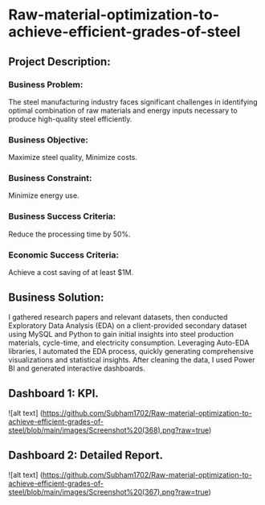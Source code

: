 # Raw-material-optimization-to-achieve-efficient-grades-of-steel
## Project Description:
### Business Problem:
The steel manufacturing industry faces significant challenges in identifying optimal combination of raw materials and energy inputs necessary to produce high-quality steel efficiently.
### Business Objective: 
Maximize steel quality, Minimize costs.
### Business Constraint: 
Minimize energy use.
### Business Success Criteria: 
Reduce the processing time by 50%.
### Economic Success Criteria: 
Achieve a cost saving of at least $1M.
## Business Solution:
I gathered research papers and relevant datasets, then conducted Exploratory Data Analysis (EDA) on a client-provided secondary dataset using MySQL and Python to gain initial insights into steel production materials, cycle-time, and electricity consumption. Leveraging Auto-EDA libraries, I automated the EDA process, quickly generating comprehensive visualizations and statistical insights. After cleaning the data, I used Power BI and generated interactive dashboards.
## Dashboard 1: KPI.
![alt text] (https://github.com/Subham1702/Raw-material-optimization-to-achieve-efficient-grades-of-steel/blob/main/images/Screenshot%20(368).png?raw=true)

## Dashboard 2: Detailed Report.
![alt text] (https://github.com/Subham1702/Raw-material-optimization-to-achieve-efficient-grades-of-steel/blob/main/images/Screenshot%20(367).png?raw=true)
